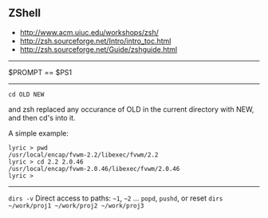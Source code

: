 ## ZShell

* http://www.acm.uiuc.edu/workshops/zsh/
* http://zsh.sourceforge.net/Intro/intro_toc.html
* http://zsh.sourceforge.net/Guide/zshguide.html

----

$PROMPT == $PS1

----
`cd OLD NEW`

and zsh replaced any occurance of OLD in the current directory with NEW, and then cd's into it.

A simple example:
```
lyric > pwd
/usr/local/encap/fvwm-2.2/libexec/fvwm/2.2
lyric > cd 2.2 2.0.46
/usr/local/encap/fvwm-2.0.46/libexec/fvwm/2.0.46
lyric > 
```
-----
`dirs -v`
Direct access to paths: `~1`, `~2` ...
`popd`, `pushd`, or reset `dirs ~/work/proj1 ~/work/proj2 ~/work/proj3`
